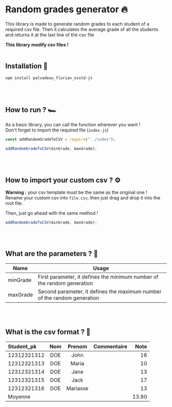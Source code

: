 # Random grades generator 🔥

This library is made to generate random grades to each student of a required csv file. Then it calculates the average grade of all the students and returns it at the last line of the csv file

**This library modify csv files !**
<br><br>

## Installation 📢

```bash
npm install palvadeau_florian_osstd-js
```
<br><br>

## How to run ? 🏎
As a basic library, you can call the function wherever you want !<br>
Don't forget to import the required file (`index.js`)

```js
const addRandomGradeToCSV = require("../index");
```
```js
addRandomGradeToCSV(minGrade, maxGrade);
```
<br><br>
## How to import your custom csv ? ⚙

**Warning :** your csv template must be the same as the original one ! <br>
Rename your custom csv into `file.csv`, then just drag and drop it into the root file.

Then, just go ahead with the same method !
```js
addRandomGradeToCSV(minGrade, maxGrade);
```
<br><br>
## What are the parameters ? 🤔
| Name | Usage |
|-----------|-----------|
| minGrade   | First parameter, it defines the minimum number of the random generation  |
| maxGrade   | Second parameter, it defines the maximum number of the random generation   |

<br><br>
## What is the csv format ? 📃
| Student_pk  | Nom |  Prenom  | Commentaire |  Note |
| :---------- | :-: | :------: | :---------: | ----: |
| 12312321312 | DOE |   John   |             |    16 |
| 12312321313 | DOE |  Maria   |             |    10 |
| 12312321314 | DOE |   Jane   |             |    13 |
| 12312321315 | DOE |   Jack   |             |    17 |
| 12312321316 | DOE | Mariasse |             |    13 |
| Moyenne     |     |          |             | 13.80 |

